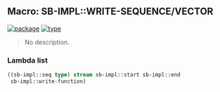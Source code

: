 ## Macro: SB-IMPL::WRITE-SEQUENCE/VECTOR
[![package](https://img.shields.io/badge/Package-SB--IMPL-5f9ea0.svg?style=social&colorA=999999)](../) [![type](https://img.shields.io/badge/Type-Macro-5f9ea0.svg?style=social&colorA=999999)](../#macro) 

> No description.

### Lambda list
```cl
((sb-impl::seq type) stream sb-impl::start sb-impl::end
 sb-impl::write-function)
```
